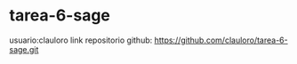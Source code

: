 # tarea-6-sage
usuario:clauloro
link repositorio github: https://github.com/clauloro/tarea-6-sage.git
